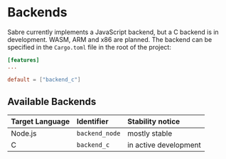 # Backends

Sabre currently implements a JavaScript backend, but a C backend is in development. WASM, ARM and x86 are planned.
The backend can be specified in the `Cargo.toml` file in the root of the project:

```toml
[features]
...

default = ["backend_c"]
```

## Available Backends

| Target Language | Identifier     | Stability notice      |
| :-------------- | :------------- | :-------------------- |
| Node.js         | `backend_node` | mostly stable         |
| C               | `backend_c`    | in active development |
